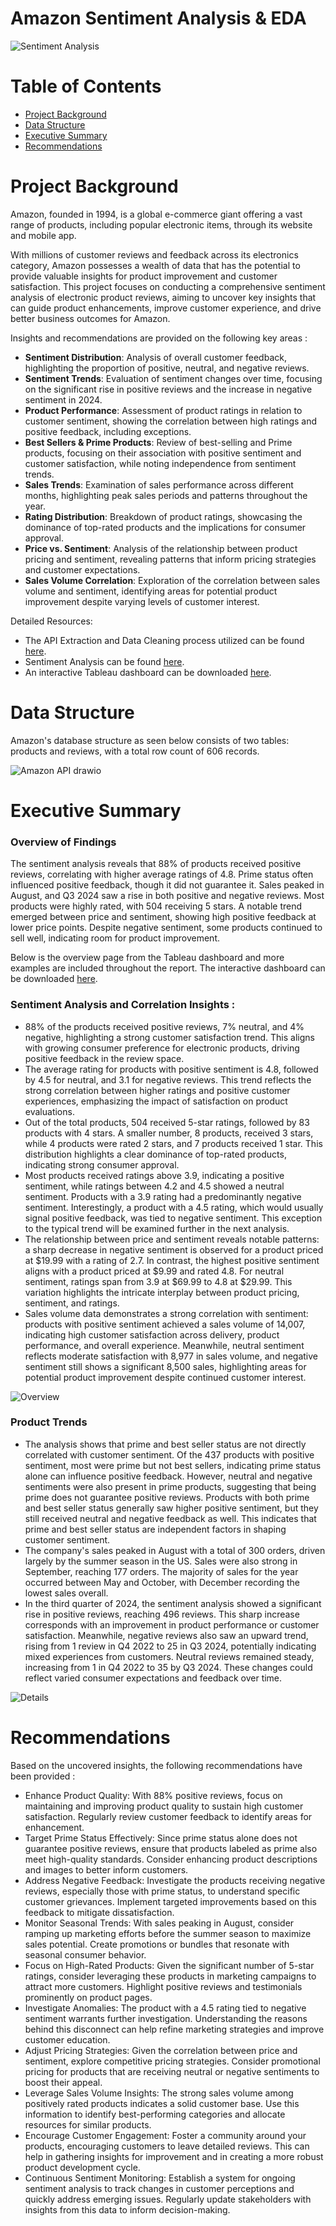 # Amazon Sentiment Analysis & EDA

![Sentiment Analysis](https://github.com/user-attachments/assets/c7ca73eb-da17-448b-aaf3-1415b41ae226)

# Table of Contents
* [Project Background](#project-background)
* [Data Structure](#data-structure)
* [Executive Summary](#executive-summary)
* [Recommendations](#recommendations)

# Project Background 
Amazon, founded in 1994, is a global e-commerce giant offering a vast range of products, including popular electronic items, through its website and mobile app. 

With millions of customer reviews and feedback across its electronics category, Amazon possesses a wealth of data that has the potential to provide valuable insights for product improvement and customer satisfaction. This project focuses on conducting a comprehensive sentiment analysis of electronic product reviews, aiming to uncover key insights that can guide product enhancements, improve customer experience, and drive better business outcomes for Amazon.

Insights and recommendations are provided on the following key areas : 
- **Sentiment Distribution**: Analysis of overall customer feedback, highlighting the proportion of positive, neutral, and negative reviews.
- **Sentiment Trends**: Evaluation of sentiment changes over time, focusing on the significant rise in positive reviews and the increase in negative sentiment in 2024.
- **Product Performance**: Assessment of product ratings in relation to customer sentiment, showing the correlation between high ratings and positive feedback, including exceptions.
- **Best Sellers & Prime Products**: Review of best-selling and Prime products, focusing on their association with positive sentiment and customer satisfaction, while noting independence from sentiment trends.
- **Sales Trends**: Examination of sales performance across different months, highlighting peak sales periods and patterns throughout the year.
- **Rating Distribution**: Breakdown of product ratings, showcasing the dominance of top-rated products and the implications for consumer approval.
- **Price vs. Sentiment**: Analysis of the relationship between product pricing and sentiment, revealing patterns that inform pricing strategies and customer expectations.
- **Sales Volume Correlation**: Exploration of the correlation between sales volume and sentiment, identifying areas for potential product improvement despite varying levels of customer interest.

Detailed Resources: 

- The API Extraction and Data Cleaning process utilized can be found [here](https://github.com/karlyndiary/Amazon-Sentiment-Analysis-EDA/tree/main/%5B01%5D%20API%20Data%20Extraction%2C%20Data%20Cleaning). 
- Sentiment Analysis can be found [here](https://github.com/karlyndiary/Amazon-Sentiment-Analysis-EDA/tree/main/%5B02%5D%20Sentiment%20Analysis).
- An interactive Tableau dashboard can be downloaded [here](https://public.tableau.com/app/profile/karen.judelyn.fernandes/viz/AmazonElectronicsReviewsDashboard/Dashboard-Overview?publish=yes).

# Data Structure

Amazon's database structure as seen below consists of two tables: products and reviews, with a total row count of 606 records.

![Amazon API drawio](https://github.com/user-attachments/assets/44120410-19b8-4834-b36b-23fc109ae3e1)

# Executive Summary 

### Overview of Findings 

The sentiment analysis reveals that 88% of products received positive reviews, correlating with higher average ratings of 4.8. Prime status often influenced positive feedback, though it did not guarantee it. Sales peaked in August, and Q3 2024 saw a rise in both positive and negative reviews. Most products were highly rated, with 504 receiving 5 stars. A notable trend emerged between price and sentiment, showing high positive feedback at lower price points. Despite negative sentiment, some products continued to sell well, indicating room for product improvement.

Below is the overview page from the Tableau dashboard and more examples are included throughout the report. The interactive dashboard can be downloaded [here](https://public.tableau.com/app/profile/karen.judelyn.fernandes/viz/AmazonElectronicsReviewsDashboard/Overview).

### Sentiment Analysis and Correlation Insights : 
- 88% of the products received positive reviews, 7% neutral, and 4% negative, highlighting a strong customer satisfaction trend. This aligns with growing consumer preference for electronic products, driving positive feedback in the review space.
- The average rating for products with positive sentiment is 4.8, followed by 4.5 for neutral, and 3.1 for negative reviews. This trend reflects the strong correlation between higher ratings and positive customer experiences, emphasizing the impact of satisfaction on product evaluations.
- Out of the total products, 504 received 5-star ratings, followed by 83 products with 4 stars. A smaller number, 8 products, received 3 stars, while 4 products were rated 2 stars, and 7 products received 1 star. This distribution highlights a clear dominance of top-rated products, indicating strong consumer approval.
- Most products received ratings above 3.9, indicating a positive sentiment, while ratings between 4.2 and 4.5 showed a neutral sentiment. Products with a 3.9 rating had a predominantly negative sentiment. Interestingly, a product with a 4.5 rating, which would usually signal positive feedback, was tied to negative sentiment. This exception to the typical trend will be examined further in the next analysis.
- The relationship between price and sentiment reveals notable patterns: a sharp decrease in negative sentiment is observed for a product priced at $19.99 with a rating of 2.7. In contrast, the highest positive sentiment aligns with a product priced at $9.99 and rated 4.8. For neutral sentiment, ratings span from 3.9 at $69.99 to 4.8 at $29.99. This variation highlights the intricate interplay between product pricing, sentiment, and ratings.
- Sales volume data demonstrates a strong correlation with sentiment: products with positive sentiment achieved a sales volume of 14,007, indicating high customer satisfaction across delivery, product performance, and overall experience. Meanwhile, neutral sentiment reflects moderate satisfaction with 8,977 in sales volume, and negative sentiment still shows a significant 8,500 sales, highlighting areas for potential product improvement despite continued customer interest.

![Overview](https://github.com/user-attachments/assets/41b8d8a7-f411-431e-bade-048a12eac3cc)

### Product Trends
- The analysis shows that prime and best seller status are not directly correlated with customer sentiment. Of the 437 products with positive sentiment, most were prime but not best sellers, indicating prime status alone can influence positive feedback. However, neutral and negative sentiments were also present in prime products, suggesting that being prime does not guarantee positive reviews. Products with both prime and best seller status generally saw higher positive sentiment, but they still received neutral and negative feedback as well. This indicates that prime and best seller status are independent factors in shaping customer sentiment.
- The company's sales peaked in August with a total of 300 orders, driven largely by the summer season in the US. Sales were also strong in September, reaching 177 orders. The majority of sales for the year occurred between May and October, with December recording the lowest sales overall.
- In the third quarter of 2024, the sentiment analysis showed a significant rise in positive reviews, reaching 496 reviews. This sharp increase corresponds with an improvement in product performance or customer satisfaction. Meanwhile, negative reviews also saw an upward trend, rising from 1 review in Q4 2022 to 25 in Q3 2024, potentially indicating mixed experiences from customers. Neutral reviews remained steady, increasing from 1 in Q4 2022 to 35 by Q3 2024. These changes could reflect varied consumer expectations and feedback over time.

![Details](https://github.com/user-attachments/assets/4f5e1577-e61a-4bda-9cc9-609fb8b9593d)

# Recommendations

Based on the uncovered insights, the following recommendations have been provided : 

- Enhance Product Quality: With 88% positive reviews, focus on maintaining and improving product quality to sustain high customer satisfaction. Regularly review customer feedback to identify areas for enhancement.
- Target Prime Status Effectively: Since prime status alone does not guarantee positive reviews, ensure that products labeled as prime also meet high-quality standards. Consider enhancing product descriptions and images to better inform customers.
- Address Negative Feedback: Investigate the products receiving negative reviews, especially those with prime status, to understand specific customer grievances. Implement targeted improvements based on this feedback to mitigate dissatisfaction.
- Monitor Seasonal Trends: With sales peaking in August, consider ramping up marketing efforts before the summer season to maximize sales potential. Create promotions or bundles that resonate with seasonal consumer behavior.
- Focus on High-Rated Products: Given the significant number of 5-star ratings, consider leveraging these products in marketing campaigns to attract more customers. Highlight positive reviews and testimonials prominently on product pages.
- Investigate Anomalies: The product with a 4.5 rating tied to negative sentiment warrants further investigation. Understanding the reasons behind this disconnect can help refine marketing strategies and improve customer education.
- Adjust Pricing Strategies: Given the correlation between price and sentiment, explore competitive pricing strategies. Consider promotional pricing for products that are receiving neutral or negative sentiments to boost their appeal.
- Leverage Sales Volume Insights: The strong sales volume among positively rated products indicates a solid customer base. Use this information to identify best-performing categories and allocate resources for similar products.
- Encourage Customer Engagement: Foster a community around your products, encouraging customers to leave detailed reviews. This can help in gathering insights for improvement and in creating a more robust product development cycle.
- Continuous Sentiment Monitoring: Establish a system for ongoing sentiment analysis to track changes in customer perceptions and quickly address emerging issues. Regularly update stakeholders with insights from this data to inform decision-making.
